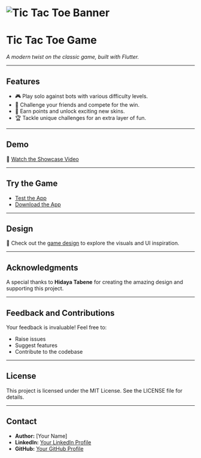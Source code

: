 # ![Tic Tac Toe Banner](banner-image-url)

# **Tic Tac Toe Game**  
*A modern twist on the classic game, built with Flutter.*

---

## **Features**  
- 🎮 Play solo against bots with various difficulty levels.  
- 👥 Challenge your friends and compete for the win.  
- 💎 Earn points and unlock exciting new skins.  
- 🏆 Tackle unique challenges for an extra layer of fun.  

---

## **Demo**  
🎥 [Watch the Showcase Video](#)  

---

## **Try the Game**  
- [Test the App](#)  
- [Download the App](#)  

---

## **Design**  
🎨 Check out the [game design](#) to explore the visuals and UI inspiration.  

---

## **Acknowledgments**  
A special thanks to **Hidaya Tabene** for creating the amazing design and supporting this project.  

---

## **Feedback and Contributions**  
Your feedback is invaluable! Feel free to:  
- Raise issues  
- Suggest features  
- Contribute to the codebase  

---

## **License**  
This project is licensed under the MIT License. See the LICENSE file for details.  

---

## **Contact**  
- **Author:** [Your Name]  
- **LinkedIn:** [Your LinkedIn Profile](#)  
- **GitHub:** [Your GitHub Profile](#)  
